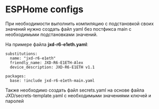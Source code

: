 # ESPHome configs

При необходимости выполнить компиляцию с подстановкой своих значений нужно создать файл yaml без постфикса main с необходимыми подстановками значений.

На примере файла **jxd-r6-e1eth.yaml**:
```
substitutions:
  name: "jxd-r6-e1eth"
  friendly_name: JXD-R6-E1ETH-Alex
  device_description: JXD-R6-E1ETH v1.1

packages:
  base: !include jxd-r6-e1eth-main.yaml
```
Также необходимо создать файл secrets.yaml на основе файла JXD/secrets-template.yaml с необходимыми значениями ключей и паролей
